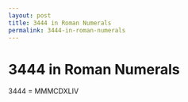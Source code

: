 ```yaml
---
layout: post
title: 3444 in Roman Numerals
permalink: 3444-in-roman-numerals
---
```


# 3444 in Roman Numerals

3444 = MMMCDXLIV
